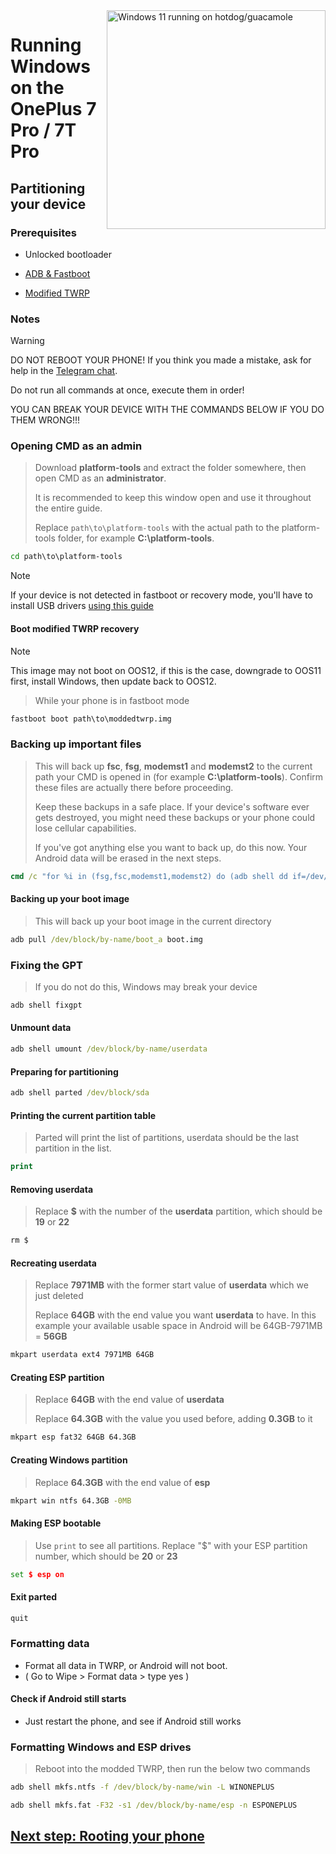 <img align="right" src="https://github.com/n00b69/woa-op7/blob/main/op7.png" width="350" alt="Windows 11 running on hotdog/guacamole">

# Running Windows on the OnePlus 7 Pro / 7T Pro

## Partitioning your device

### Prerequisites
- Unlocked bootloader

- [ADB & Fastboot](https://developer.android.com/studio/releases/platform-tools)
  
- [Modified TWRP](https://github.com/n00b69/woa-op7/releases/download/Files/moddedtwrp.img)

### Notes
> [!WARNING]  
> 
> DO NOT REBOOT YOUR PHONE! If you think you made a mistake, ask for help in the [Telegram chat](https://t.me/woahelperchat).
> 
> Do not run all commands at once, execute them in order!
>
> YOU CAN BREAK YOUR DEVICE WITH THE COMMANDS BELOW IF YOU DO THEM WRONG!!!

### Opening CMD as an admin
> Download **platform-tools** and extract the folder somewhere, then open CMD as an **administrator**.
>
> It is recommended to keep this window open and use it throughout the entire guide.
> 
> Replace `path\to\platform-tools` with the actual path to the platform-tools folder, for example **C:\platform-tools**.
```cmd
cd path\to\platform-tools
```

> [!Note]
> If your device is not detected in fastboot or recovery mode, you'll have to install USB drivers [using this guide](troubleshooting.md#device-is-not-recognized-in-fastboot-or-recovery)

#### Boot modified TWRP recovery
> [!Note]
> This image may not boot on OOS12, if this is the case, downgrade to OOS11 first, install Windows, then update back to OOS12.

> While your phone is in fastboot mode
```cmd
fastboot boot path\to\moddedtwrp.img
```

### Backing up important files
> This will back up **fsc**, **fsg**, **modemst1** and **modemst2** to the current path your CMD is opened in (for example **C:\platform-tools**). Confirm these files are actually there before proceeding.
> 
> Keep these backups in a safe place. If your device's software ever gets destroyed, you might need these backups or your phone could lose cellular capabilities.
>
> If you've got anything else you want to back up, do this now. Your Android data will be erased in the next steps.
```cmd
cmd /c "for %i in (fsg,fsc,modemst1,modemst2) do (adb shell dd if=/dev/block/by-name/%i of=/tmp/%i.bin & adb pull /tmp/%i.bin)"
```

#### Backing up your boot image
> This will back up your boot image in the current directory
```cmd
adb pull /dev/block/by-name/boot_a boot.img
```

### Fixing the GPT
> If you do not do this, Windows may break your device
```cmd
adb shell fixgpt
```

#### Unmount data
```cmd
adb shell umount /dev/block/by-name/userdata
```

#### Preparing for partitioning
```cmd
adb shell parted /dev/block/sda
```

#### Printing the current partition table
> Parted will print the list of partitions, userdata should be the last partition in the list.
```cmd
print
```

#### Removing userdata
> Replace **$** with the number of the **userdata** partition, which should be **19** or **22**
```cmd
rm $
```

#### Recreating userdata
> Replace **7971MB** with the former start value of **userdata** which we just deleted
>
> Replace **64GB** with the end value you want **userdata** to have. In this example your available usable space in Android will be 64GB-7971MB = **56GB**
```cmd
mkpart userdata ext4 7971MB 64GB
```

#### Creating ESP partition
> Replace **64GB** with the end value of **userdata**
>
> Replace **64.3GB** with the value you used before, adding **0.3GB** to it
```cmd
mkpart esp fat32 64GB 64.3GB
```

#### Creating Windows partition
> Replace **64.3GB** with the end value of **esp**
```cmd
mkpart win ntfs 64.3GB -0MB
```

#### Making ESP bootable
> Use `print` to see all partitions. Replace "$" with your ESP partition number, which should be **20** or **23**
```cmd
set $ esp on
```

#### Exit parted
```cmd
quit
```

### Formatting data
- Format all data in TWRP, or Android will not boot.
- ( Go to Wipe > Format data > type yes )

#### Check if Android still starts
- Just restart the phone, and see if Android still works

### Formatting Windows and ESP drives
> Reboot into the modded TWRP, then run the below two commands
```cmd
adb shell mkfs.ntfs -f /dev/block/by-name/win -L WINONEPLUS
``` 

```cmd
adb shell mkfs.fat -F32 -s1 /dev/block/by-name/esp -n ESPONEPLUS
```

## [Next step: Rooting your phone](/guide/2-root.md)





















